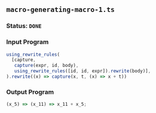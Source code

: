 ## `macro-generating-macro-1.ts`

### Status: `DONE`

### Input Program

```typescript
using_rewrite_rules(
  [capture,
   capture(expr, id, body), 
   using_rewrite_rules([id, id, expr]).rewrite(body)],
).rewrite((x) => capture(x, t, (x) => x + t))
```

### Output Program

```typescript
(x_5) => (x_11) => x_11 + x_5;
```

